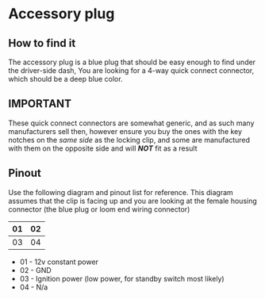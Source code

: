 # Accessory plug

## How to find it
The accessory plug is a blue plug that should be easy enough to find under the driver-side dash, You are looking for a 4-way quick connect connector, which should be a deep blue color.
<!--TODO add a photo?-->

## IMPORTANT
These quick connect connectors are somewhat generic, and as such many manufacturers sell then, however ensure you buy the ones with the key notches on the *same side* as the locking clip, and some are manufactured with them on the opposite side and will ***NOT*** fit as a result

<!--TODO add photo comparison-->

## Pinout
Use the following diagram and pinout list for reference. This diagram assumes that the clip is facing up and you are looking at the female housing connector (the blue plug or loom end wiring connector)

| 01 | 02 |
| --- | --- |
| 03 | 04 |

- 01 - 12v constant power
- 02 - GND
- 03 - Ignition power (low power, for standby switch most likely)
- 04 - N/a